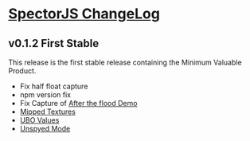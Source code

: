 [SpectorJS ChangeLog](../changeLogs.md)
===================

## v0.1.2 First Stable
This release is the first stable release containing the Minimum Valuable Product.

- Fix half float capture
- npm version fix
- Fix Capture of [After the flood Demo](https://playcanv.as/e/p/44MRmJRU/)
- [Mipped Textures](https://github.com/BabylonJS/Spector.js/issues/31)
- [UBO Values](https://github.com/BabylonJS/Spector.js/issues/30)
- [Unspyed Mode](https://github.com/BabylonJS/Spector.js/issues/29)


